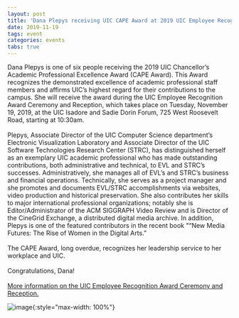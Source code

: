 ```yaml
---
layout: post
title: 'Dana Plepys receiving UIC CAPE Award at 2019 UIC Employee Recognition Award Ceremony and Reception'
date: 2019-11-19
tags: event
categories: events
tabs: true
---
```


Dana Plepys is one of six people receiving the 2019 UIC Chancellor&rsquo;s Academic Professional Excellence Award (CAPE Award). This Award recognizes the demonstrated excellence of academic professional staff members and affirms UIC&rsquo;s highest regard for their contributions to the campus. She will receive the award during the UIC Employee Recognition Award Ceremony and Reception, which takes place on Tuesday, November 19, 2019, at the UIC Isadore and Sadie Dorin Forum, 725 West Roosevelt Road, starting at 10:30am.<br><br>
Plepys, Associate Director of the UIC Computer Science department&rsquo;s Electronic Visualization Laboratory and Associate Director of the UIC Software Technologies Research Center (STRC), has distinguished herself as an exemplary UIC academic professional who has made outstanding contributions, both administrative and technical, to EVL and STRC&rsquo;s successes. Administratively, she manages all of EVL&rsquo;s and STRC&rsquo;s business and financial operations. Technically, she serves as a project manager and she promotes and documents EVL/STRC accomplishments via websites, video production and historical preservation. She also contributes her skills to major international professional organizations; notably she is Editor/Administrator of the ACM SIGGRAPH Video Review and is Director of the CineGrid Exchange, a distributed digital media archive. In addition, Plepys is one of the featured contributors in the recent book "&ldquo;New Media Futures: The Rise of Women in the Digital Arts.&rdquo;<br><br>
The CAPE Award, long overdue, recognizes her leadership service to her workplace and UIC.<br><br>
Congratulations, Dana!<br><br>
<a href="https://tinyurl.com/ydvfb5gq">More information on the UIC Employee Recognition Award Ceremony and Reception.</a>

![image](https://www.evl.uic.edu/output/originals/plepys_black_horiz-2.jpg-srcw.jpg){:style="max-width: 100%"}

